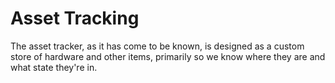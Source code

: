 Asset Tracking
==============

The asset tracker, as it has come to be known, is designed as a custom store of hardware and other items, primarily so we know where they are and what state they're in.
